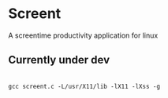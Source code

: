 # Screent

A screentime productivity application for linux

## Currently under dev
<br>`gcc screent.c -L/usr/X11/lib -lX11 -lXss -g`
